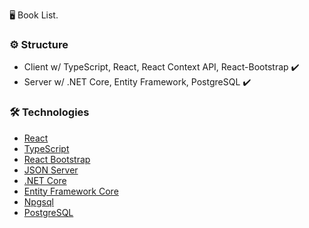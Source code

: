 🖥  Book List.

### ⚙️  Structure

-   Client w/ TypeScript, React, React Context API, React-Bootstrap  ✔️
-  	Server w/ .NET Core, Entity Framework, PostgreSQL  ✔️

### 🛠  Technologies

-   [React](https://pt-br.reactjs.org/)
-   [TypeScript](https://www.typescriptlang.org/)
-   [React Bootstrap](https://react-bootstrap.github.io/)
- [JSON Server](https://github.com/typicode/json-server)
-   [.NET Core](https://developers.google.com/maps/documentation/javascript/overview)
-   [Entity Framework Core](https://docs.microsoft.com/pt-br/ef/core/)
-   [Npgsql](https://www.npgsql.org/efcore/index.html)
-   [PostgreSQL](https://www.postgresql.org/)
